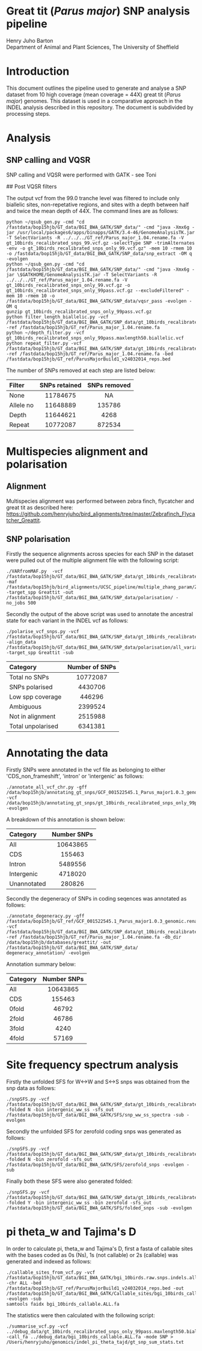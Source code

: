 # Great tit (*Parus major*) SNP analysis pipeline
Henry Juho Barton  
Department of Animal and Plant Sciences, The University of Sheffield  

# Introduction

This document outlines the pipeline used to generate and analyse a SNP dataset from 10 high coverage (mean coverage = 44X) great tit (*Parus major*) genomes. This dataset is used in a comparative approach in the INDEL analysis described in this repository. The document is subdivided by processing steps.

# Analysis
## SNP calling and VQSR

SNP calling and VQSR were performed with GATK - see Toni

## Post VQSR filters

The output vcf from the 99.0 tranche level was filtered to include only biallelic sites, non-repetative regions, and sites with a depth between half and twice the mean depth of 44X. The command lines are as follows:

```
python ~/qsub_gen.py -cmd "cd /fastdata/bop15hjb/GT_data/BGI_BWA_GATK/SNP_data/" -cmd "java -Xmx6g -jar /usr/local/packages6/apps/binapps/GATK/3.4-46/GenomeAnalysisTK.jar -T SelectVariants -R ../../../GT_ref/Parus_major_1.04.rename.fa -V gt_10birds_recalibrated_snps_99.vcf.gz -selectType SNP -trimAlternates -env -o gt_10birds_recalibrated_snps_only_99.vcf.gz" -mem 10 -rmem 10 -o /fastdata/bop15hjb/GT_data/BGI_BWA_GATK/SNP_data/snp_extract -OM q -evolgen
python ~/qsub_gen.py -cmd "cd /fastdata/bop15hjb/GT_data/BGI_BWA_GATK/SNP_data/" -cmd "java -Xmx6g -jar \$GATKHOME/GenomeAnalysisTK.jar -T SelectVariants -R ../../../GT_ref/Parus_major_1.04.rename.fa -V  gt_10birds_recalibrated_snps_only_99.vcf.gz -o gt_10birds_recalibrated_snps_only_99pass.vcf.gz --excludeFiltered" -mem 10 -rmem 10 -o /fastdata/bop15hjb/GT_data/BGI_BWA_GATK/SNP_data/vqsr_pass -evolgen -OM q
gunzip gt_10birds_recalibrated_snps_only_99pass.vcf.gz
python filter_length_biallelic.py -vcf /fastdata/bop15hjb/GT_data/BGI_BWA_GATK/SNP_data/gt_10birds_recalibrated_snps_only_99pass.vcf -ref /fastdata/bop15hjb/GT_ref/Parus_major_1.04.rename.fa
python ~/depth_filter.py -vcf gt_10birds_recalibrated_snps_only_99pass.maxlength50.biallelic.vcf
python repeat_filter.py -vcf /fastdata/bop15hjb/GT_data/BGI_BWA_GATK/SNP_data/gt_10birds_recalibrated_snps_only_99pass.maxlength50.biallelic.coveragefiltered.pass.vcf -ref /fastdata/bop15hjb/GT_ref/Parus_major_1.04.rename.fa -bed /fastdata/bop15hjb/GT_ref/ParusMajorBuild1_v24032014_reps.bed 
```

The number of SNPs removed at each step are listed below:

|Filter             |SNPs retained |SNPs removed  |
|:------------------|:------------:|:------------:|
|None               |11784675      |NA            |
|Allele no          |11648889      |135786        |
|Depth              |11644621      |4268          |
|Repeat             |10772087      |872534        |

# Multispecies alignment and polarisation

## Alignment

Multispecies alignment was performed between zebra finch, flycatcher and great tit as described here: <https://github.com/henryjuho/bird_alignments/tree/master/Zebrafinch_Flycatcher_Greattit>.


## SNP polarisation

Firstly the sequence alignments across species for each SNP in the dataset were pulled out of the multiple alignment file with the following script:

```
./VARfromMAF.py  -vcf /fastdata/bop15hjb/GT_data/BGI_BWA_GATK/SNP_data/gt_10birds_recalibrated_snps_only_99pass.maxlength50.biallelic.coveragefiltered.pass.repeatfilter.pass.vcf -maf /fastdata/bop15hjb/bird_alignments/UCSC_pipeline/multiple_zhang_param/Zebrafinch.Flycatcher.Greattit.maf -target_spp Greattit -out /fastdata/bop15hjb/GT_data/BGI_BWA_GATK/SNP_data/polarisation/ -no_jobs 500
```

Secondly the output of the above script was used to annotate the ancestral state for each variant in the INDEL vcf as follows:

```
./polarise_vcf_snps.py -vcf /fastdata/bop15hjb/GT_data/BGI_BWA_GATK/SNP_data/gt_10birds_recalibrated_snps_only_99pass.maxlength50.biallelic.coveragefiltered.pass.repeatfilter.pass.vcf -align_data /fastdata/bop15hjb/GT_data/BGI_BWA_GATK/SNP_data/polarisation/all_variants.alignment_states.txt -target_spp Greattit -sub
```

|Category         | Number of SNPs |
|:----------------|:--------------:|
|Total no SNPs    | 10772087       |
|SNPs polarised   | 4430706        |
|Low spp coverage | 446296         |
|Ambiguous        | 2399524        |
|Not in alignment | 2515988        |
|Total unpolarised| 6341381        |

# Annotating the data

Firstly SNPs were annotated in the vcf file as belonging to either 'CDS_non_frameshift', 'intron' or 'intergenic' as follows:

```
./annotate_all_vcf_chr.py -gff /data/bop15hjb/annotating_gt_snps/GCF_001522545.1_Parus_major1.0.3_genomic.rename.gff.gz -vcf /data/bop15hjb/annotating_gt_snps/gt_10birds_recalibrated_snps_only_99pass.maxlength50.biallelic.coveragefiltered.pass.repeatfilter.pass.polarised.vcf -evolgen
```

A breakdown of this annotation is shown below:

|Category             | Number SNPs  |
|:--------------------|:------------:|
|All                  | 10643865     |
|CDS                  | 155463       |
|Intron               | 5489556      |
|Intergenic           | 4718020      |
|Unannotated          | 280826       |

Secondly the degeneracy of SNPs in coding seqences was annotated as follows:

```
./annotate_degeneracy.py -gff /fastdata/bop15hjb/GT_ref/GCF_001522545.1_Parus_major1.0.3_genomic.rename.gff.gz -vcf /fastdata/bop15hjb/GT_data/BGI_BWA_GATK/SNP_data/gt_10birds_recalibrated_snps_only_99pass.maxlength50.biallelic.coveragefiltered.pass.repeatfilter.pass.polarised.annotated.vcf -ref /fastdata/bop15hjb/GT_ref/Parus_major_1.04.rename.fa -db_dir /data/bop15hjb/databases/greattit/ -out /fastdata/bop15hjb/GT_data/BGI_BWA_GATK/SNP_data/ degeneracy_annotation/ -evolgen
```

Annotation summary below:

|Category          | Number SNPs     |
|:-----------------|:---------------:|
|All               | 10643865        |
|CDS               | 155463          |
|0fold             | 46792           |
|2fold             | 46786           |
|3fold             | 4240            |
|4fold             | 57169           |

# Site frequency spectrum analysis

Firstly the unfolded SFS for W<->W and S<->S snps was obtained from the snp data as follows:

```  
./snpSFS.py -vcf /fastdata/bop15hjb/GT_data/BGI_BWA_GATK/SNP_data/gt_10birds_recalibrated_snps_only_99pass.maxlength50.biallelic.coveragefiltered.pass.repeatfilter.pass.polarised.annotated.vcf -folded N -bin intergenic_ww_ss -sfs_out /fastdata/bop15hjb/GT_data/BGI_BWA_GATK/SFS/snp_ww_ss_spectra -sub -evolgen
```

Secondly the unfolded SFS for zerofold coding snps was generated as follows:

```
./snpSFS.py -vcf /fastdata/bop15hjb/GT_data/BGI_BWA_GATK/SNP_data/gt_10birds_recalibrated_snps_only_99pass.maxlength50.biallelic.coveragefiltered.pass.repeatfilter.pass.polarised.annotated.degen.vcf -folded N -bin zerofold -sfs_out /fastdata/bop15hjb/GT_data/BGI_BWA_GATK/SFS/zerofold_snps -evolgen -sub
```

Finally both these SFS were also generated folded:

```
./snpSFS.py -vcf /fastdata/bop15hjb/GT_data/BGI_BWA_GATK/SNP_data/gt_10birds_recalibrated_snps_only_99pass.maxlength50.biallelic.coveragefiltered.pass.repeatfilter.pass.polarised.annotated.degen.vcf -folded Y -bin intergenic_ww_ss -bin zerofold -sfs_out /fastdata/bop15hjb/GT_data/BGI_BWA_GATK/SFS/folded_snps -sub -evolgen
```

# pi theta_w and Tajima's D

In order to calculate  pi, theta_w and Tajima's D, first a fasta of callable sites with the bases coded as 0s (Ns), 1s (not callable) or 2s (callable) was generated and indexed as follows:

```
./callable_sites_from_vcf.py -vcf /fastdata/bop15hjb/GT_data/BGI_BWA_GATK/bgi_10birds.raw.snps.indels.all_sites.vcf.bgz -chr ALL -bed /fastdata/bop15hjb/GT_ref/ParusMajorBuild1_v24032014_reps.bed -out /fastdata/bop15hjb/GT_data/BGI_BWA_GATK/Callable_sites/bgi_10birds_callable -evolgen -sub
samtools faidx bgi_10birds_callable.ALL.fa
```

The statistics were then calculated with the following script:

```
./summarise_vcf.py -vcf ../debug_data/gt_10birds_recalibrated_snps_only_99pass.maxlength50.biallelic.coveragefiltered.pass.repeatfilter.pass.polarised.annotated.degen.vcf.gz -call_fa ../debug_data/bgi_10birds_callable.ALL.fa -mode SNP > /Users/henryjuho/genomics/indel_pi_theta_tajd/gt_snp_sum_stats.txt
```
